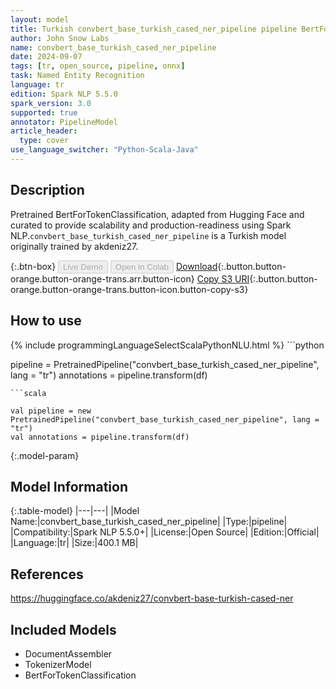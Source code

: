```yaml
---
layout: model
title: Turkish convbert_base_turkish_cased_ner_pipeline pipeline BertForTokenClassification from akdeniz27
author: John Snow Labs
name: convbert_base_turkish_cased_ner_pipeline
date: 2024-09-07
tags: [tr, open_source, pipeline, onnx]
task: Named Entity Recognition
language: tr
edition: Spark NLP 5.5.0
spark_version: 3.0
supported: true
annotator: PipelineModel
article_header:
  type: cover
use_language_switcher: "Python-Scala-Java"
---
```


## Description

Pretrained BertForTokenClassification, adapted from Hugging Face and curated to provide scalability and production-readiness using Spark NLP.`convbert_base_turkish_cased_ner_pipeline` is a Turkish model originally trained by akdeniz27.

{:.btn-box}
<button class="button button-orange" disabled>Live Demo</button>
<button class="button button-orange" disabled>Open in Colab</button>
[Download](https://s3.amazonaws.com/auxdata.johnsnowlabs.com/public/models/convbert_base_turkish_cased_ner_pipeline_tr_5.5.0_3.0_1725726216900.zip){:.button.button-orange.button-orange-trans.arr.button-icon}
[Copy S3 URI](s3://auxdata.johnsnowlabs.com/public/models/convbert_base_turkish_cased_ner_pipeline_tr_5.5.0_3.0_1725726216900.zip){:.button.button-orange.button-orange-trans.button-icon.button-copy-s3}

## How to use



<div class="tabs-box" markdown="1">
{% include programmingLanguageSelectScalaPythonNLU.html %}
```python

pipeline = PretrainedPipeline("convbert_base_turkish_cased_ner_pipeline", lang = "tr")
annotations =  pipeline.transform(df)   

```
```scala

val pipeline = new PretrainedPipeline("convbert_base_turkish_cased_ner_pipeline", lang = "tr")
val annotations = pipeline.transform(df)

```
</div>

{:.model-param}
## Model Information

{:.table-model}
|---|---|
|Model Name:|convbert_base_turkish_cased_ner_pipeline|
|Type:|pipeline|
|Compatibility:|Spark NLP 5.5.0+|
|License:|Open Source|
|Edition:|Official|
|Language:|tr|
|Size:|400.1 MB|

## References

https://huggingface.co/akdeniz27/convbert-base-turkish-cased-ner

## Included Models

- DocumentAssembler
- TokenizerModel
- BertForTokenClassification